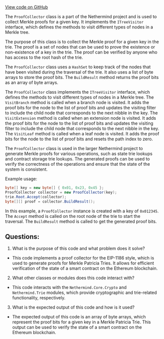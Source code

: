 [View code on GitHub](https://github.com/NethermindEth/nethermind/src/Nethermind/Nethermind.State/Proofs/ProofCollector.cs)

The `ProofCollector` class is a part of the Nethermind project and is used to collect Merkle proofs for a given key. It implements the `ITreeVisitor` interface, which defines the methods to visit different types of nodes in a Merkle tree. 

The purpose of this class is to collect the Merkle proof for a given key in the trie. The proof is a set of nodes that can be used to prove the existence or non-existence of a key in the trie. The proof can be verified by anyone who has access to the root hash of the trie. 

The `ProofCollector` class uses a `HashSet` to keep track of the nodes that have been visited during the traversal of the trie. It also uses a list of byte arrays to store the proof bits. The `BuildResult` method returns the proof bits as an array of byte arrays. 

The `ProofCollector` class implements the `ITreeVisitor` interface, which defines the methods to visit different types of nodes in a Merkle tree. The `VisitBranch` method is called when a branch node is visited. It adds the proof bits for the node to the list of proof bits and updates the visiting filter to include the child node that corresponds to the next nibble in the key. The `VisitExtension` method is called when an extension node is visited. It adds the proof bits for the node to the list of proof bits and updates the visiting filter to include the child node that corresponds to the next nibble in the key. The `VisitLeaf` method is called when a leaf node is visited. It adds the proof bits for the node to the list of proof bits and resets the path index to zero. 

The `ProofCollector` class is used in the larger Nethermind project to generate Merkle proofs for various operations, such as state trie lookups and contract storage trie lookups. The generated proofs can be used to verify the correctness of the operations and ensure that the state of the system is consistent. 

Example usage:

```csharp
byte[] key = new byte[] { 0x01, 0x23, 0x45 };
ProofCollector collector = new ProofCollector(key);
trie.Root.Accept(collector);
byte[][] proof = collector.BuildResult();
```

In this example, a `ProofCollector` instance is created with a key of `0x012345`. The `Accept` method is called on the root node of the trie to start the traversal. The `BuildResult` method is called to get the generated proof bits.
## Questions: 
 1. What is the purpose of this code and what problem does it solve?
- This code implements a proof collector for the EIP-1186 style, which is used to generate proofs for Merkle Patricia Tries. It allows for efficient verification of the state of a smart contract on the Ethereum blockchain.

2. What other classes or modules does this code interact with?
- This code interacts with the `Nethermind.Core.Crypto` and `Nethermind.Trie` modules, which provide cryptographic and trie-related functionality, respectively.

3. What is the expected output of this code and how is it used?
- The expected output of this code is an array of byte arrays, which represent the proof bits for a given key in a Merkle Patricia Trie. This output can be used to verify the state of a smart contract on the Ethereum blockchain.